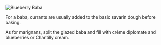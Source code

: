 ![Blueberry Baba](resource:assets/images/breadDoughProducts/blueberry_baba.png)

For a baba, currants are usually added to the basic savarin dough before baking.

As for marignans, split the glazed baba and fill with
crème diplomate and blueberries or Chantilly cream.